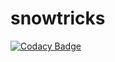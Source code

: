 # snowtricks
[![Codacy Badge](https://api.codacy.com/project/badge/Grade/7cf78155aeaf4bbbb42e8f02c5e83b2d)](https://app.codacy.com/manual/nixehooked/snowtricks?utm_source=github.com&utm_medium=referral&utm_content=nixehooked/snowtricks&utm_campaign=Badge_Grade_Dashboard)